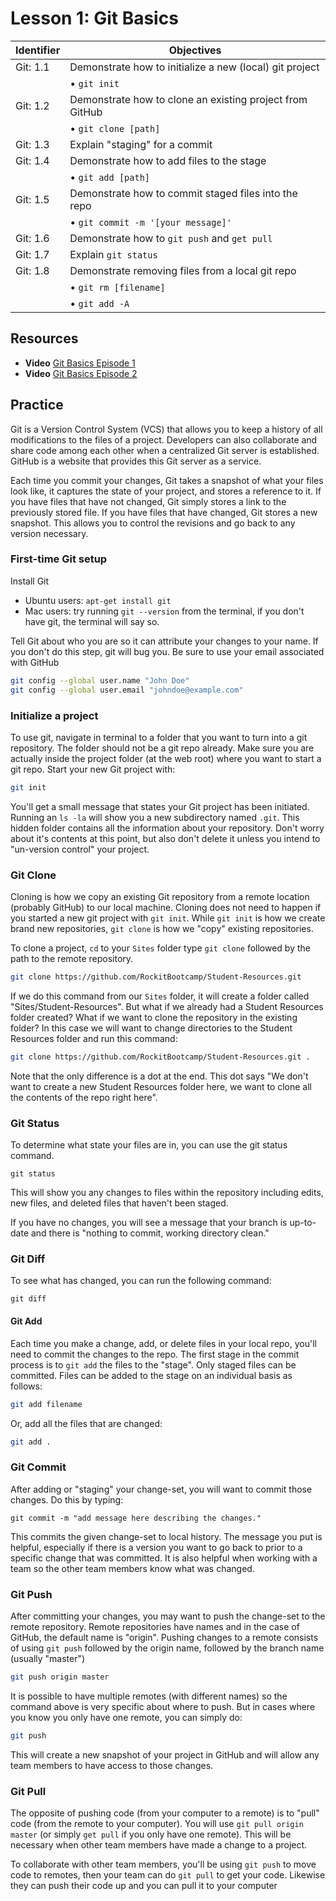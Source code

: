 # Lesson 1: Git Basics
Identifier   | Objectives
-------------|------------
Git: 1.1     | Demonstrate how to initialize a new (local) git project
             | &bull; `git init`
Git: 1.2     | Demonstrate how to clone an existing project from GitHub
             | &bull; `git clone [path]`
Git: 1.3     | Explain "staging" for a commit
Git: 1.4     | Demonstrate how to add files to the stage
             | &bull; `git add [path]`
Git: 1.5     | Demonstrate how to commit staged files into the repo
             | &bull; `git commit -m '[your message]'`
Git: 1.6     | Demonstrate how to `git push` and `get pull`
Git: 1.7     | Explain `git status`
Git: 1.8     | Demonstrate removing files from a local git repo
             | &bull; `git rm [filename]`
             | &bull; `git add -A`

## Resources
- __Video__ [Git Basics Episode 1](http://git-scm.com/video/what-is-version-control)
- __Video__ [Git Basics Episode 2](http://git-scm.com/video/what-is-git)

## Practice

Git is a Version Control System (VCS) that allows you to keep a history of all modifications to the files of a project. Developers can also collaborate and share code among each other when a centralized Git server is established. GitHub is a website that provides this Git server as a service.

Each time you commit your changes, Git takes a snapshot of what your files look like, it captures the state of your project, and stores a reference to it. If you have files that have not changed, Git simply stores a link to the previously stored file. If you have files that have changed, Git stores a new snapshot. This allows you to control the revisions and go back to any version necessary.

### First-time Git setup

Install Git
- Ubuntu users: `apt-get install git`
- Mac users: try running `git --version` from the terminal, if you don't have git, the terminal will say so.

Tell Git about who you are so it can attribute your changes to your name. If you don't do this step, git will bug you. Be sure to use your email associated with GitHub

```sh
git config --global user.name "John Doe"
git config --global user.email "johndoe@example.com"
```

### Initialize a project

To use git, navigate in terminal to a folder that you want to turn into a git repository. The folder should not be a git repo already. Make sure you are actually inside the project folder (at the web root) where you want to start a git repo. Start your new Git project with:

```sh
git init
```

You'll get a small message that states your Git project has been initiated. Running an `ls -la` will show you a new subdirectory named `.git`. This hidden folder contains all the information about your repository. Don't worry about it's contents at this point, but also don't delete it unless you intend to "un-version control" your project.

### Git Clone

Cloning is how we copy an existing Git repository from a remote location (probably GitHub) to our local machine. Cloning does not need to happen if you started a new git project with `git init`. While `git init` is how we create brand new repositories, `git clone` is how we "copy" existing repositories.

To clone a project, `cd` to your `Sites` folder type `git clone` followed by the path to the remote repository.

```sh
git clone https://github.com/RockitBootcamp/Student-Resources.git
```

If we do this command from our `Sites` folder, it will create a folder called "Sites/Student-Resources". But what if we already had a Student Resources folder created? What if we want to clone the repository in the existing folder? In this case we will want to change directories to the Student Resources folder and run this command:

```sh
git clone https://github.com/RockitBootcamp/Student-Resources.git .
```

Note that the only difference is a dot at the end. This dot says "We don't want to create a new Student Resources folder here, we want to clone all the contents of the repo right here".

### Git Status

To determine what state your files are in, you can use the git status command. 

```
git status
```

This will show you any changes to files within the repository including edits, new files, and deleted files that haven't been staged. 

If you have no changes, you will see a message that your branch is up-to-date and there is "nothing to commit, working directory clean."

### Git Diff

To see what has changed, you can run the following command:
```
git diff
```

#### Git Add

Each time you make a change, add, or delete files in your local repo, you'll need to commit the changes to the repo. The first stage in the commit process is to `git add` the files to the "stage". Only staged files can be committed. Files can be added to the stage on an individual basis as follows:

```sh
git add filename
```

Or, add all the files that are changed:

```sh
git add .
```

### Git Commit

After adding or "staging" your change-set, you will want to commit those changes. Do this by typing: 

```
git commit -m "add message here describing the changes."
```

This commits the given change-set to local history. The message you put is helpful, especially if there is a version you want to go back to prior to a specific change that was committed. It is also helpful when working with a team so the other team members know what was changed. 

### Git Push

After committing your changes, you may want to push the change-set to the remote repository. Remote repositories have names and in the case of GitHub, the default name is "origin". Pushing changes to a remote consists of using `git push` followed by the origin name, followed by the branch name (usually "master") 

```sh
git push origin master
```

It is possible to have multiple remotes (with different names) so the command above is very specific about where to push. But in cases where you know you only have one remote, you can simply do:

```sh
git push
```

This will create a new snapshot of your project in GitHub and will allow any team members to have access to those changes. 

### Git Pull

The opposite of pushing code (from your computer to a remote) is to "pull" code (from the remote to your computer). You will use `git pull origin master` (or simply `get pull` if you only have one remote). This will be necessary when other team members have made a change to a project. 

To collaborate with other team members, you'll be using `git push` to move code to remotes, then your team can do `git pull` to get your code. Likewise they can push their code up and you can pull it to your computer

